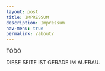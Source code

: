 ```yaml
---
layout: post
title: IMPRESSUM
description: Impressum
nav-menu: true
permalink: /about/
---
```


TODO

DIESE SEITE IST GERADE IM AUFBAU.

[//]: # (We are a group of students from the technical faculty branch of the student union &#40;ÖH TNF&#41;, who love to play games. In order to share this passion with others at JKU, we are organizing the JKU Games, a free gaming event that takes place almost every semester. We can't take all the credit however, as this event builds on the experience and work of all the organizers before us &#40;after all, this is the 17th edition&#41;. Also, such an event would not be possible without so many other ÖH TNF members and friends supporting us during the event.)

[//]: # ()
[//]: # (<figure>)

[//]: # (   <img src="/assets/images/About us JKU Games Orga.png" style="max-width: 1000px;")

[//]: # (      alt="JKU Games Orga" />)

[//]: # (   <figcaption></figcaption>)

[//]: # (</figure>)

[//]: # ()
[//]: # (You can find out more about the ÖH TNF and the other work we do by checking out <a href="https://oeh.jku.at/abschnitte/technik-und-naturwissenschaften">our website</a>!)

[//]: # ()
[//]: # (## Safety- and Awareness Team)

[//]: # (If you don't feel comfortable because of a specific person or about a certain situation in our control, you can inform the awareness contacts listed below directly. We will handle your request confidentially and bring up your problem anonymously with other relevant members of the Orga Team if necessary. We will then try to sort the issue out as quickly as possible.)

[//]: # (* Helena Fitze &#40;[Mail]&#40;mailto:helena.fitze@oeh.jku.at&#41;, [Discord: Helena#2407]&#40;https://discordapp.com/users/499623227904098304&#41;&#41;)

[//]: # (* Felix Ferchhumer &#40;[Mail]&#40;mailto:felix.ferchhumer@oeh.jku.at&#41;, [Discord: itsafeh#9156]&#40;https://discordapp.com/users/151349051223310337&#41;&#41;)

[//]: # ()
[//]: # ()
[//]: # (## Got some spare time?)

[//]: # (Are you a talented Game-Master looking to host a few games? Do you have an idea for the perfect tournament we are missing and want to organize it? Are you a huge fan of LAN cables and want to share your expertise? Would you like to help us at the event with smaller tasks at the Infopoint, Games Rental, etc.?)

[//]: # ()
[//]: # (We are always happy for your support!<br>)

[//]: # (If you can assist us at the event, simply hit us up via [games@oeh.jku.at]&#40;mailto:games@oeh.jku.at&#41;!)

[//]: # ()
[//]: # (If you are thinking about joining your student union and organising events like this more regularly &#40;among many other interesting jobs&#41;, feel free to hit up your <a class='dotted' href="https://oeh.jku.at/abschnitte/technik-und-naturwissenschaften">student union directly</a> or to contact us via [tnf@oeh.jku.at]&#40;mailto:tnf@oeh.jku.at&#41; - we will forward you to the right people!)
